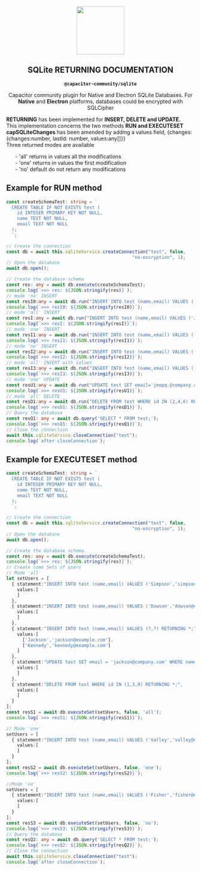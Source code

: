 <p align="center"><br><img src="https://user-images.githubusercontent.com/236501/85893648-1c92e880-b7a8-11ea-926d-95355b8175c7.png" width="128" height="128" /></p>
<h2 align="center">SQLite RETURNING DOCUMENTATION</h2>
<p align="center"><strong><code>@capacitor-community/sqlite</code></strong></p>
<p align="center">
  Capacitor community plugin for Native and Electron SQLite Databases. For <strong>Native</strong> and <strong>Electron</strong> platforms, databases could be encrypted with SQLCipher</p>
<p align="left">
  <strong>RETURNING</strong> has been implemented for <strong>INSERT, DELETE and UPDATE. </strong> <br>
  This implementation concerns the two methods <strong>RUN and EXECUTESET</strong> <br>
  <strong>capSQLiteChanges</strong> has been amended by adding a values field, {changes: {changes:number, lastId: number, values:any[]}}<br>
  Three returned modes are available 
  <ul>
   <ui> - 'all' returns in values  all the modifications</ui><br>
   <ui> - 'one' returns in values  the first modification</ui><br>
   <ui> - 'no'  default do not return any modifications</ui><br>
  </ul>
</p>

## Example for RUN method

```ts
const createSchemaTest: string = `
  CREATE TABLE IF NOT EXISTS test (
    id INTEGER PRIMARY KEY NOT NULL,
    name TEXT NOT NULL,
    email TEXT NOT NULL
  );
  `;

// Create the connection
const db = await this.sqliteService.createConnection("test", false,
                                               "no-encryption", 1);
// Open the database
await db.open();

// Create the database schema
const res: any = await db.execute(createSchemaTest);
console.log(`>>> res: ${JSON.stringify(res)}`);
// mode 'no' INSERT
const resI0:any = await db.run("INSERT INTO test (name,email) VALUES ('Ackerman','ackerman@example.com') , ('Jefferson','jefferson@example.com');",[],true,'no');
console.log(`>>> resI0: ${JSON.stringify(resI0)}`);
// mode 'all' INSERT
const resI:any = await db.run("INSERT INTO test (name,email) VALUES ('Jeepq','jeepq@example.com') , ('Brown','brown@example.com') RETURNING *;",[],true,'all');
console.log(`>>> resI: ${JSON.stringify(resI)}`);
// mode 'one' INSERT
const resI1:any = await db.run("INSERT INTO test (name,email) VALUES ('Jones','jones@example.com') , ('Davison','davison@example.com') RETURNING email;",[],true,'one');
console.log(`>>> resI1: ${JSON.stringify(resI1)}`);
// mode 'no' INSERT
const resI2:any = await db.run("INSERT INTO test (name,email) VALUES ('White','white@example.com') , ('Johnson','Johnson@example.com') RETURNING name;",[],true,'no');
console.log(`>>> resI2: ${JSON.stringify(resI2)}`);
// mode 'all' INSERT with values
const resI3:any = await db.run("INSERT INTO test (name,email) VALUES (?,?) , (?,?) RETURNING name;",['Dupond','dupond@example.com','Toto','toto@example.com'],true,'all');
console.log(`>>> resI3: ${JSON.stringify(resI3)}`);
// mode 'one' UPDATE
const resU1:any = await db.run("UPDATE test SET email='jeepq.@company.com' WHERE name='Jeepq' RETURNING id,email;",[],true,'one');
console.log(`>>> resU1: ${JSON.stringify(resU1)}`);
// mode 'all' DELETE
const resD1:any = await db.run("DELETE FROM test WHERE id IN (2,4,6) RETURNING id,name;",[],true,'all');
console.log(`>>> resD1: ${JSON.stringify(resD1)}`);
// Query the database
const resQ1: any = await db.query('SELECT * FROM test;');
console.log(`>>> resQ1: ${JSON.stringify(resQ1)}`);
// Close the connection
await this.sqliteService.closeConnection("test");
console.log(`after closeConnection`);

```

## Example for EXECUTESET method

```ts
const createSchemaTest: string = `
  CREATE TABLE IF NOT EXISTS test (
    id INTEGER PRIMARY KEY NOT NULL,
    name TEXT NOT NULL,
    email TEXT NOT NULL
  );
  `;

// Create the connection
const db = await this.sqliteService.createConnection("test", false,
                                               "no-encryption", 1);
// Open the database
await db.open();

// Create the database schema
const res: any = await db.execute(createSchemaTest);
console.log(`>>> res: ${JSON.stringify(res)}`);
// Create some Sets of users
// Mode 'all'
let setUsers = [
  { statement:"INSERT INTO test (name,email) VALUES ('Simpson','simpson@example.com'), ('Devil', 'devil@example.com') RETURNING *;",
    values:[
    ]
  },
  { statement:"INSERT INTO test (name,email) VALUES ('Dowson','dowson@example.com'), ('Castel', 'castel@example.com') RETURNING name;",
    values:[
    ]
  },
  { statement:"INSERT INTO test (name,email) VALUES (?,?) RETURNING *;",
    values:[
      ['Jackson','jackson@example.com'],
      ['Kennedy','kennedy@example.com']
    ]
  },
  { statement:"UPDATE test SET email = 'jackson@company.com' WHERE name = 'Jackson' RETURNING *;",
    values:[
    ]
  },
  { statement:"DELETE FROM test WHERE id IN (1,3,9) RETURNING *;",
    values:[
    ]
  }
];
const resS1 = await db.executeSet(setUsers, false, 'all');
console.log(`>>> resS1: ${JSON.stringify(resS1)}`);

// Mode 'one'
setUsers = [
  { statement:"INSERT INTO test (name,email) VALUES ('Valley','valley@example.com'), ('Botta', 'Botta@example.com') RETURNING name;",
    values:[
    ]
  }
];
const resS2 = await db.executeSet(setUsers, false, 'one');
console.log(`>>> resS2: ${JSON.stringify(resS2)}`);

//Mode 'no'
setUsers = [
  { statement:"INSERT INTO test (name,email) VALUES ('Fisher','fisher@example.com'), ('Summerfield', 'summerfield@example.com') RETURNING *;",
    values:[
    ]
  }
];
const resS3 = await db.executeSet(setUsers, false, 'no');
console.log(`>>> resS3: ${JSON.stringify(resS3)}`);
// Query the database
const resQ2: any = await db.query('SELECT * FROM test;');
console.log(`>>> resQ2: ${JSON.stringify(resQ2)}`);
// Close the connection
await this.sqliteService.closeConnection("test");
console.log(`after closeConnection`);


```

